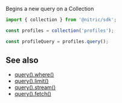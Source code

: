 Begins a new query on a Collection

```javascript
import { collection } from '@nitric/sdk';

const profiles = collection('profiles');

const profileQuery = profiles.query();
```

## See also
 - [query().where()](./collection-query-where.md)
 - [query().limit()](./collection-query-limit.md)
 - [query().stream()](./collection-query-stream.md)
 - [query().fetch()](./collection-query-fetch.md)
